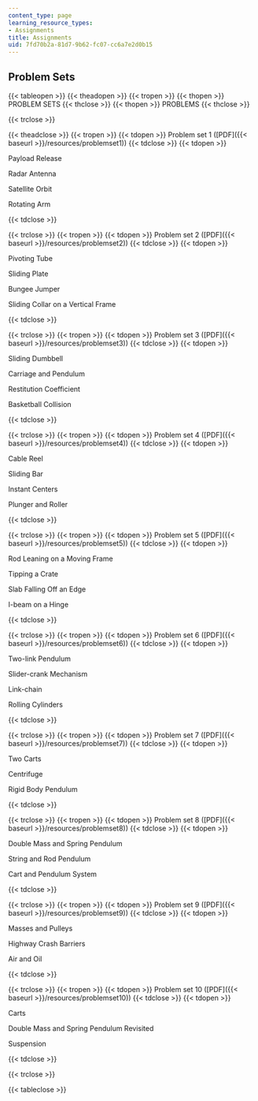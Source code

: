 ```yaml
---
content_type: page
learning_resource_types:
- Assignments
title: Assignments
uid: 7fd70b2a-81d7-9b62-fc07-cc6a7e2d0b15
---
```


Problem Sets
------------

{{< tableopen >}}
{{< theadopen >}}
{{< tropen >}}
{{< thopen >}}
PROBLEM SETS
{{< thclose >}}
{{< thopen >}}
PROBLEMS
{{< thclose >}}

{{< trclose >}}

{{< theadclose >}}
{{< tropen >}}
{{< tdopen >}}
Problem set 1 ([PDF]({{< baseurl >}}/resources/problemset1))
{{< tdclose >}}
{{< tdopen >}}


Payload Release

Radar Antenna

Satellite Orbit

Rotating Arm


{{< tdclose >}}

{{< trclose >}}
{{< tropen >}}
{{< tdopen >}}
Problem set 2 ([PDF]({{< baseurl >}}/resources/problemset2))
{{< tdclose >}}
{{< tdopen >}}


Pivoting Tube

Sliding Plate

Bungee Jumper

Sliding Collar on a Vertical Frame


{{< tdclose >}}

{{< trclose >}}
{{< tropen >}}
{{< tdopen >}}
Problem set 3 ([PDF]({{< baseurl >}}/resources/problemset3))
{{< tdclose >}}
{{< tdopen >}}


Sliding Dumbbell

Carriage and Pendulum

Restitution Coefficient

Basketball Collision


{{< tdclose >}}

{{< trclose >}}
{{< tropen >}}
{{< tdopen >}}
Problem set 4 ([PDF]({{< baseurl >}}/resources/problemset4))
{{< tdclose >}}
{{< tdopen >}}


Cable Reel

Sliding Bar

Instant Centers

Plunger and Roller


{{< tdclose >}}

{{< trclose >}}
{{< tropen >}}
{{< tdopen >}}
Problem set 5 ([PDF]({{< baseurl >}}/resources/problemset5))
{{< tdclose >}}
{{< tdopen >}}


Rod Leaning on a Moving Frame

Tipping a Crate

Slab Falling Off an Edge

I-beam on a Hinge


{{< tdclose >}}

{{< trclose >}}
{{< tropen >}}
{{< tdopen >}}
Problem set 6 ([PDF]({{< baseurl >}}/resources/problemset6))
{{< tdclose >}}
{{< tdopen >}}


Two-link Pendulum

Slider-crank Mechanism

Link-chain

Rolling Cylinders


{{< tdclose >}}

{{< trclose >}}
{{< tropen >}}
{{< tdopen >}}
Problem set 7 ([PDF]({{< baseurl >}}/resources/problemset7))
{{< tdclose >}}
{{< tdopen >}}


Two Carts

Centrifuge

Rigid Body Pendulum


{{< tdclose >}}

{{< trclose >}}
{{< tropen >}}
{{< tdopen >}}
Problem set 8 ([PDF]({{< baseurl >}}/resources/problemset8))
{{< tdclose >}}
{{< tdopen >}}


Double Mass and Spring Pendulum

String and Rod Pendulum

Cart and Pendulum System


{{< tdclose >}}

{{< trclose >}}
{{< tropen >}}
{{< tdopen >}}
Problem set 9 ([PDF]({{< baseurl >}}/resources/problemset9))
{{< tdclose >}}
{{< tdopen >}}


Masses and Pulleys

Highway Crash Barriers

Air and Oil


{{< tdclose >}}

{{< trclose >}}
{{< tropen >}}
{{< tdopen >}}
Problem set 10 ([PDF]({{< baseurl >}}/resources/problemset10))
{{< tdclose >}}
{{< tdopen >}}


Carts

Double Mass and Spring Pendulum Revisited

Suspension


{{< tdclose >}}

{{< trclose >}}

{{< tableclose >}}